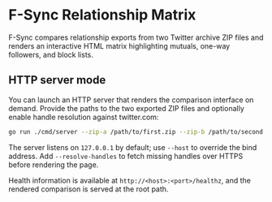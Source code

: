 # F-Sync Relationship Matrix

F-Sync compares relationship exports from two Twitter archive ZIP files and renders an interactive HTML matrix highlighting mutuals, one-way followers, and block lists.

## HTTP server mode

You can launch an HTTP server that renders the comparison interface on demand. Provide the paths to the two exported ZIP files and optionally enable handle resolution against twitter.com:

```bash
go run ./cmd/server --zip-a /path/to/first.zip --zip-b /path/to/second.zip --port 8080
```

The server listens on `127.0.0.1` by default; use `--host` to override the bind address. Add `--resolve-handles` to fetch missing handles over HTTPS before rendering the page.

Health information is available at `http://<host>:<port>/healthz`, and the rendered comparison is served at the root path.

